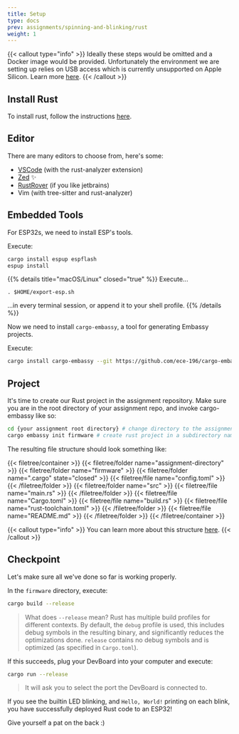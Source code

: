 ```yaml
---
title: Setup
type: docs
prev: assignments/spinning-and-blinking/rust
weight: 1
---
```


{{< callout type="info" >}}
  Ideally these steps would be omitted and a Docker image would be provided.
  Unfortunately the environment we are setting up relies on USB access
  which is currently unsupported on Apple Silicon. Learn more [here](https://github.com/docker/for-mac/issues/5263).
{{< /callout >}}


## Install Rust

To install rust, follow the instructions [here](https://www.rust-lang.org/tools/install).

## Editor

There are many editors to choose from, here's some:

- [VSCode](https://code.visualstudio.com) (with the rust-analyzer extension)
- [Zed](https://zed.dev) ✨
- [RustRover](https://www.jetbrains.com/rust/) (if you like jetbrains)
- Vim (with tree-sitter and rust-analyzer)

## Embedded Tools

For ESP32s, we need to install ESP's tools.

Execute:

```sh
cargo install espup espflash
espup install
```

{{% details title="macOS/Linux" closed="true" %}}
  Execute...

  ```
  . $HOME/export-esp.sh
  ```

  ...in every terminal session, or append it to your shell profile.
{{% /details %}}

Now we need to install `cargo-embassy`, a tool for generating Embassy projects.

Execute:

```sh
cargo install cargo-embassy --git https://github.com/ece-196/cargo-embassy.git
```

## Project

It's time to create our Rust project in the assignment repository. Make sure you are in the
root directory of your assignment repo, and invoke cargo-embassy like so:

```sh
cd {your assignment root directory} # change directory to the assignment repo
cargo embassy init firmware # create rust project in a subdirectory named "firmware"
```

The resulting file structure should look something like:

{{< filetree/container >}}
  {{< filetree/folder name="assignment-directory" >}}
    {{< filetree/folder name="firmware" >}}
      {{< filetree/folder name=".cargo" state="closed" >}}
          {{< filetree/file name="config.toml" >}}
      {{< /filetree/folder >}}
      {{< filetree/folder name="src" >}}
        {{< filetree/file name="main.rs" >}}
      {{< /filetree/folder >}}
        {{< filetree/file name="Cargo.toml" >}}
        {{< filetree/file name="build.rs" >}}
        {{< filetree/file name="rust-toolchain.toml" >}}
    {{< /filetree/folder >}}
    {{< filetree/file name="README.md" >}}
  {{< /filetree/folder >}}
{{< /filetree/container >}}

{{< callout type="info" >}}
  You can learn more about this structure [here](https://embassy.dev/book/#_project_structure).
{{< /callout >}}

## Checkpoint

Let's make sure all we've done so far is working properly.

In the `firmware` directory, execute:

```sh
cargo build --release
```

> What does `--release` mean? Rust has multiple build profiles for different contexts.
> By default, the `debug` profile is used, this includes debug symbols in the resulting
> binary, and significantly reduces the optimizations done. `release` contains no debug
symbols and is optimized (as specified in `Cargo.toml`).

If this succeeds, plug your DevBoard into your computer and execute:

```sh
cargo run --release
```

> It will ask you to select the port the DevBoard is connected to.

If you see the builtin LED blinking, and `Hello, World!` printing on each blink, you have
successfully deployed Rust code to an ESP32!

Give yourself a pat on the back :)
